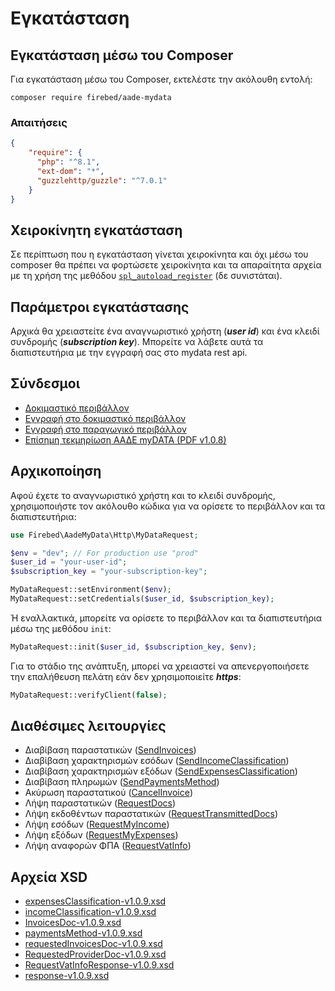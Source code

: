 # Εγκατάσταση

## Εγκατάσταση μέσω του Composer

Για εγκατάσταση μέσω του Composer, εκτελέστε την ακόλουθη εντολή:
```shell
composer require firebed/aade-mydata
```

### Απαιτήσεις

```json
{
    "require": {
      "php": "^8.1",
      "ext-dom": "*",
      "guzzlehttp/guzzle": "^7.0.1"
    }
}
```

## Χειροκίνητη εγκατάσταση

Σε περίπτωση που η εγκατάσταση γίνεται χειροκίνητα και όχι μέσω του composer θα πρέπει να φορτώσετε χειροκίνητα και τα 
απαραίτητα αρχεία με τη χρήση της μεθόδου <code>[spl_autoload_register](https://www.php.net/manual/en/function.spl-autoload-register.php)</code> (δε συνιστάται).

## Παράμετροι εγκατάστασης

Αρχικά θα χρειαστείτε ένα αναγνωριστικό χρήστη (***user id***) και ένα κλειδί συνδρομής (***subscription key***).
Μπορείτε να λάβετε αυτά τα διαπιστευτήρια με την εγγραφή σας στο mydata rest api.

## Σύνδεσμοι

- [Δοκιμαστικό περιβάλλον](https://www.aade.gr/mydata/dokimastiko-periballon)
- [Εγγραφή στο δοκιμαστικό περιβάλλον](https://mydata-dev-register.azurewebsites.net/)
- [Εγγραφή στο παραγωγικό περιβάλλον](https://www.aade.gr/mydata)
- [Επίσημη τεκμηρίωση ΑΑΔΕ myDATA (PDF v1.0.8)](https://aade.gr/sites/default/files/2024-02/myDATA%20API%20Documentation%20v1.0.8_preofficial_erp_1.pdf)

## Αρχικοποίηση

Αφού έχετε το αναγνωριστικό χρήστη και το κλειδί συνδρομής, χρησιμοποιήστε τον ακόλουθο κώδικα για να ορίσετε το
περιβάλλον και τα διαπιστευτήρια:

```php
use Firebed\AadeMyData\Http\MyDataRequest;

$env = "dev"; // For production use "prod"
$user_id = "your-user-id";
$subscription_key = "your-subscription-key";

MyDataRequest::setEnvironment($env);
MyDataRequest::setCredentials($user_id, $subscription_key);
```

Ή εναλλακτικά, μπορείτε να ορίσετε το περιβάλλον και τα διαπιστευτήρια μέσω της μεθόδου `init`:

```php
MyDataRequest::init($user_id, $subscription_key, $env);
```

Για το στάδιο της ανάπτυξη, μπορεί να χρειαστεί να απενεργοποιήσετε την επαλήθευση πελάτη εάν δεν χρησιμοποιείτε ***https***:

```php
MyDataRequest::verifyClient(false);
```

## Διαθέσιμες λειτουργίες
- Διαβίβαση παραστατικών ([SendInvoices](./http/send-invoices))
- Διαβίβαση χαρακτηρισμών εσόδων ([SendIncomeClassification](./http/send-income-classification))
- Διαβίβαση χαρακτηρισμών εξόδων ([SendExpensesClassification](./http/send-expenses-classification))
- Διαβίβαση πληρωμών ([SendPaymentsMethod](./http/send-payments-method))
- Ακύρωση παραστατικού ([CancelInvoice](./http/cancel-invoice))
- Λήψη παραστατικών ([RequestDocs](./http/request-docs))
- Λήψη εκδοθέντων παραστατικών ([RequestTransmittedDocs](./http/request-transmitted-docs))
- Λήψη εσόδων ([RequestMyIncome](./http/request-my-income))
- Λήψη εξόδων ([RequestMyExpenses](./http/request-my-expenses))
- Λήψη αναφορών ΦΠΑ ([RequestVatInfo](./http/request-vat-info))

## Αρχεία XSD

- [expensesClassification-v1.0.9.xsd](../xsd/expensesClassification-v1.0.9.xsd)
- [incomeClassification-v1.0.9.xsd](../xsd/incomeClassification-v1.0.9.xsd)
- [InvoicesDoc-v1.0.9.xsd](../xsd/InvoicesDoc-v1.0.9.xsd)
- [paymentsMethod-v1.0.9.xsd](../xsd/paymentMethods-v1.0.9.xsd)
- [requestedInvoicesDoc-v1.0.9.xsd](../xsd/requestedInvoicesDoc-v1.0.9.xsd)
- [RequestedProviderDoc-v1.0.9.xsd](../xsd/RequestedProviderDoc-v1.0.9.xsd)
- [RequestVatInfoResponse-v1.0.9.xsd](../xsd/RequestVatInfoResponse-v1.0.9.xsd)
- [response-v1.0.9.xsd](../xsd/response-v1.0.9.xsd)